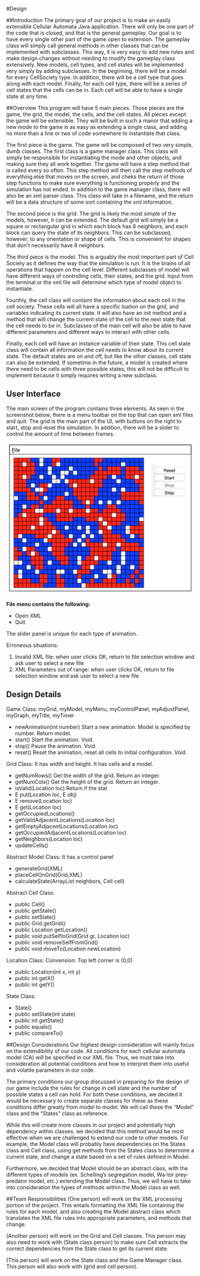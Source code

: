 #Design

##Introduction
The primary goal of our project is to make an easily extensible Cellular Automata Java
application.  There will only be one part of the code that is closed, and that is the
general gameplay.  Our goal is to have every single other part of the game open to
extension.  The gameplay class will simply call general methods in other classes that
can be implemented with subclasses.  This way, it is very easy to add new rules and
make design changes without needing to modify the gameplay class extensively.  New
models, cell types, and cell states will be implemented very simply by adding
subclasses. In the beginning, there will be a model for every CellSociety type.  In
addition, there will be a cell type that goes along with each model. Finally, for each
cell type, there will be a series of cell states that the cells can be in.  Each cell 
will be able to have a single state at any time.

##Overview
This program will have 5 main pieces.  Those pieces are the game, the grid, the model,
the cells, and the cell states.  All pieces except the game will be extensible.  They
will be built in such a manor that adding a new mode to the game is as easy as
extending a single class, and adding no more than a line or two of code somewhere to
instantiate that class.

The first piece is the game.  The game will be composed of two very simple, dumb
classes.  The first class is a game manager class.  This class will simply be
responsible for instantiating the mode and other objects, and making sure they all
work together.  The game will have a step method that is called every so often.
This step method will then call the step methods of everything else that moves
on the screen, and cheks the return of those step functions to make sure everything
is functioning properly and the simulation has not ended.  In addition to the game
manager class, there will also be an xml parser class.  This class will take in a
filename, and the return will be a data structure of some sort containing the xml
information.

The second piece is the grid.  The grid is likely the most simple of the models,
however, it can be extended.  The default grid will simply be a square or
rectangular grid in which each block has 8 neighbors, and each block can query
the state of its neighbors.  This can be subclassed, however, to any orientation
or shape of cells.  This is convenient for shapes that don't necessarily have
8 neighbors.

The third piece is the model.  This is arguably the most important part of
Cell Society as it defines the way that the simulation is run.  It is the
brains of all operations that happen on the cell level.  Different subclasses
of model will have different ways of controlling cells, their states, and the
grid.  Input from the terminal or the xml file will determine which type of
model object to instantiate.

Fourthly, the cell class will containt the information about each cell in the
cell society.  These cells will all have a specific loation on the grid, and
variables indicating its current state.  It will also have an init method and a 
method that will change the current state of the cell to the next state that
the cell needs to be in.  Subclasses of the main cell will also be able to have
different parameters and different ways to interact with other cells.

Finally, each cell will have an instance variable of their state.  This cell
state class will contain all information the cell needs to know about its
current state.  The default states are on and off, but like the other classes,
cell state can also be extended. If sometime in the future, a model is created
where there need to be cells with three possible states, this will not be
difficult to implement because it simply requires writing a new subclass.

## User Interface
The main screen of the program contains three elements. As seen in the screenshot below, there is a menu toolbar on the top that can open xml files and quit. The grid is the main part of the UI, with buttons on the right to start, stop and reset the simulation.  In addition, there will be a slider to control the amount of time between frames.

![This is cool, too bad you can't see it](Screenshot.png "Main Screen")

**File menu contains the following:**
* Open XML
* Quit

The slider panel is unique for each type of animation.

Erroneous situations:

1.	Invalid XML file: when user clicks OK, return to file selection window and ask user to select a new file
2.	XML Parameters out of range: when user clicks OK, return to file selection window and ask user to select a new file

## Design Details

Game Class: 
myGrid, myModel, myMenu, myControlPanel, myAdjustPanel, myGraph, myTitle, myTimer
-	newAnimation(int number)
  Start a new animation. Model is specified by number. Return model.
-	start()
 	Start the animation. Void.
-	stop()
  Pause the animation. Void.
-	reset()
  Reset the animation, reset all cells to initial configuration. Void.

Grid Class: 
It has width and height. It has cells and a model.
- getNumRows()
  Get the width of the grid. Return an integer.
- getNumCols()
  Get the height of the grid. Return an integer.
- isValid(Location loc)
  Return if the stat
- E put(Location loc, E obj)
- E remove(Location loc)
- E get(Location loc)
- getOccupiedLocations()
- getValidAdjacentLocations(Location loc)
- getEmptyAdjacentLocations(Location loc)
- getOccupiedAdjacentLocations(Location loc)
- getNeighbors(Location loc)
- updateCells()

Abstract Model Class: 
It has a control panel
-	generateGrid(XML)
-	placeCellOnGrid(Grid,XML)
-	calculateState(ArrayList<Cell> neighbors, Cell cell)


Abstract Cell Class:
- public Cell()
- public getState()
- public setState()
- public Grid<Cell> getGrid()
- public Location getLocation()
- public void putSelfInGrid(Grid<Cell> gr, Location loc)
- public void removeSelfFromGrid()
- public void moveTo(Location newLocation)

Location Class:
Convension: Top left corner is (0,0)
- public Location(int x, int y)
- public int getX()
- public int getY()

State Class:
- State()
- public setState(int state)
- public int getState()
- public equals()
- public compareTo()

##Design Considerations
Our highest design consideration will mainly focus on the extendibility of our code. All conditions for each cellular automata model (CA) will be specified in our XML file. Thus, we must take into consideration all potential conditions and how to interpret them into useful and volatile parameters in our code. 

The primary conditions our group discussed in preparing for the design of our game include the rules for change in cell state and the number of possible states a cell can hold. For both these conditions, we decided it would be necessary to create separate classes for these as these conditions differ greatly from model to model. We will call these the “Model” class and the “States” class as reference. 

While this will create more classes in our project and potentially high dependency within classes, we decided that this method would be most effective when we are challenged to extend our code to other models. For example, the Model class will probably have dependencies on the States class and Cell class, using get methods from the States class to determine a current state, and change a state based on a set of rules defined in Model.  

Furthermore, we decided that Model should be an abstract class, with the different types of models (ex. Schelling’s segregation model, Wa-tor prey-predator model, etc.) extending the Model class. Thus, we will have to take into consideration the types of methods within the Model class as well.

##Team Responsibilities
(One person) will work on the XML processing portion of the project. This entails formatting the XML file containing the rules for each model, and also creating the Model abstract class which translates the XML file rules into appropriate parameters, and methods that change. 

(Another person) will work on the Grid and Cell classes. This person may also need to work with (State class person) to make sure Cell extracts the correct dependencies from the State class to get its current state.

(This person) will work on the State class and the Game Manager class. This person will also work with (grid and cell person). 
